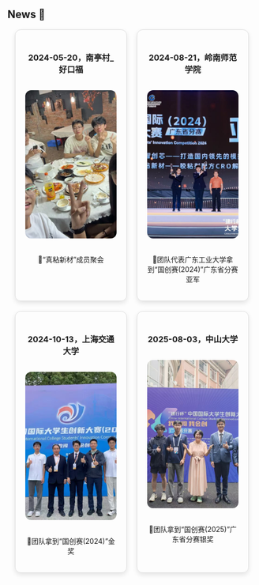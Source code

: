 ## News 🎉

<div style="display:flex; flex-wrap:wrap; gap:20px; justify-content:center;">

  <!-- 新闻卡片 1 -->
  <div style="flex:1 1 45%; max-width:45%; box-sizing:border-box; text-align:center; padding:20px; border:1px solid #ddd; border-radius:12px; box-shadow:0 4px 10px rgba(0,0,0,0.1);">
    <h3>2024-05-20，南亭村_好口福</h3>
    <img src="static/assets/img/news/event1.jpg" alt="2024-05-20，南亭村_好口福"
         style="width:100%; height:300px; object-fit:cover; border-radius:12px; margin:15px 0;">
    <p>🎉“真粘新材”成员聚会</p>
  </div>

  <!-- 新闻卡片 2 -->
  <div style="flex:1 1 45%; max-width:45%; box-sizing:border-box; text-align:center; padding:20px; border:1px solid #ddd; border-radius:12px; box-shadow:0 4px 10px rgba(0,0,0,0.1);">
    <h3>2024-08-21，岭南师范学院</h3>
    <img src="static/assets/img/news/event2.jpg" alt="2024-08-21，岭南师范学院"
         style="width:100%; height:300px; object-fit:cover; border-radius:12px; margin:15px 0;">
    <p>🎉团队代表广东工业大学拿到“国创赛(2024)”广东省分赛亚军</p>
  </div>

  <!-- 新闻卡片 3 -->
  <div style="flex:1 1 45%; max-width:45%; box-sizing:border-box; text-align:center; padding:20px; border:1px solid #ddd; border-radius:12px; box-shadow:0 4px 10px rgba(0,0,0,0.1);">
    <h3>2024-10-13，上海交通大学</h3>
    <img src="static/assets/img/news/event3.jpg" alt="2024-10-13，上海交通大学"
         style="width:100%; height:300px; object-fit:cover; border-radius:12px; margin:15px 0;">
    <p>🎉团队拿到“国创赛(2024)”金奖</p>
  </div>

  <!-- 新闻卡片 4 -->
  <div style="flex:1 1 45%; max-width:45%; box-sizing:border-box; text-align:center; padding:20px; border:1px solid #ddd; border-radius:12px; box-shadow:0 4px 10px rgba(0,0,0,0.1);">
    <h3>2025-08-03，中山大学</h3>
    <img src="static/assets/img/news/event4.jpg" alt="2025-08-03，中山大学"
         style="width:100%; height:300px; object-fit:cover; border-radius:12px; margin:15px 0;">
    <p>🎉团队拿到“国创赛(2025)”广东省分赛银奖</p>
  </div>

</div>

